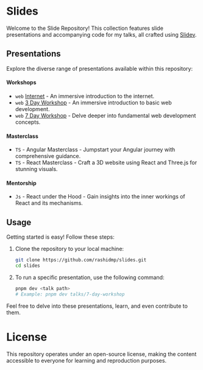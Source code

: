 # Slides

Welcome to the Slide Repository! This collection features slide presentations and accompanying code for my talks, all crafted using [Slidev](https://sli.dev).

## Presentations

Explore the diverse range of presentations available within this repository:

#### **Workshops**
- `web` [Internet](./talks/internet) - An immersive introduction to the internet.
- `web` [3 Day Workshop](./talks/3-day-workshop) - An immersive introduction to basic web development.
- `web` [7 Day Workshop](./talks/7-day-workshop) - Delve deeper into fundamental web development concepts.

#### **Masterclass**
- `TS` - Angular Masterclass - Jumpstart your Angular journey with comprehensive guidance.
- `TS` - React Masterclass - Craft a 3D website using React and Three.js for stunning visuals.

#### **Mentorship**
- `Js` - React under the Hood - Gain insights into the inner workings of React and its mechanisms.

## Usage

Getting started is easy! Follow these steps:

1. Clone the repository to your local machine:

    ```bash
    git clone https://github.com/rashidmp/slides.git
    cd slides
    ```
2. To run a specific presentation, use the following command:

    ```bash
    pnpm dev <talk path>
    # Example: pnpm dev talks/7-day-workshop
    ```

Feel free to delve into these presentations, learn, and even contribute to them.

# License
This repository operates under an open-source license, making the content accessible to everyone for learning and reproduction purposes.
